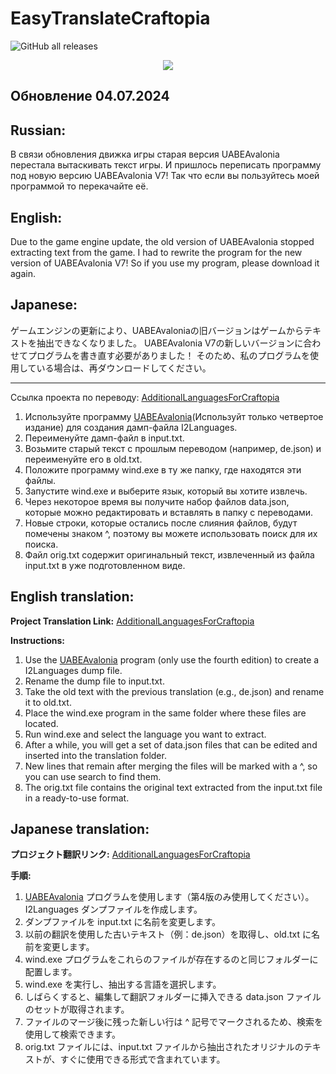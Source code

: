 # EasyTranslateCraftopia
![GitHub all releases](https://img.shields.io/github/downloads/asidsx/EasyTranslateCraftopia/total)

<p align="center">

<img src="https://user-images.githubusercontent.com/106923482/221865954-965173a1-6585-4f3e-a9ad-77acf64db705.png">
</p>


## Обновление 04.07.2024
## Russian:
В связи обновления движка игры старая версия UABEAvalonia перестала вытаскивать текст игры. 
И пришлось переписать программу под новую версию UABEAvalonia V7!
Так что если вы пользуйтесь моей программой то перекачайте её.
## English:
Due to the game engine update, the old version of UABEAvalonia stopped extracting text from the game.
I had to rewrite the program for the new version of UABEAvalonia V7!
So if you use my program, please download it again.
## Japanese:
ゲームエンジンの更新により、UABEAvaloniaの旧バージョンはゲームからテキストを抽出できなくなりました。
UABEAvalonia V7の新しいバージョンに合わせてプログラムを書き直す必要がありました！
そのため、私のプログラムを使用している場合は、再ダウンロードしてください。

<hr>
Ссылка проекта по переводу: <a href="https://github.com/BudgieY/AdditionalLanguagesForCraftopia">AdditionalLanguagesForCraftopia</a>

1.	Используйте программу <a href="https://github.com/nesrak1/UABEA/releases/tag/v7">UABEAvalonia</a>(Используйт только четвертое издание) для создания дамп-файла I2Languages.
2.	Переименуйте дамп-файл в input.txt.
3.	Возьмите старый текст с прошлым переводом (например, de.json) и переименуйте его в old.txt.
4.	Положите программу wind.exe в ту же папку, где находятся эти файлы.
5.	Запустите wind.exe и выберите язык, который вы хотите извлечь.
6.	Через некоторое время вы получите набор файлов data.json, которые можно редактировать и вставлять в папку с переводами.
7.	Новые строки, которые остались после слияния файлов, будут помечены знаком ^, поэтому вы можете использовать поиск для их поиска.
8.	Файл orig.txt содержит оригинальный текст, извлеченный из файла input.txt в уже подготовленном виде.

## English translation:

**Project Translation Link:** <a href="https://github.com/BudgieY/AdditionalLanguagesForCraftopia">AdditionalLanguagesForCraftopia</a>

**Instructions:**

1. Use the <a href="https://github.com/nesrak1/UABEA/releases/tag/v7">UABEAvalonia</a> program (only use the fourth edition) to create a I2Languages dump file.
2. Rename the dump file to input.txt.
3. Take the old text with the previous translation (e.g., de.json) and rename it to old.txt.
4. Place the wind.exe program in the same folder where these files are located.
5. Run wind.exe and select the language you want to extract.
6. After a while, you will get a set of data.json files that can be edited and inserted into the translation folder.
7. New lines that remain after merging the files will be marked with a ^, so you can use search to find them.
8. The orig.txt file contains the original text extracted from the input.txt file in a ready-to-use format.

## Japanese translation:

**プロジェクト翻訳リンク:** <a href="https://github.com/BudgieY/AdditionalLanguagesForCraftopia">AdditionalLanguagesForCraftopia</a>

**手順:**

1. <a href="https://github.com/nesrak1/UABEA/releases/tag/v7">UABEAvalonia</a> プログラムを使用します（第4版のみ使用してください）。I2Languages ダンプファイルを作成します。
2. ダンプファイルを input.txt に名前を変更します。
3. 以前の翻訳を使用した古いテキスト（例：de.json）を取得し、old.txt に名前を変更します。
4. wind.exe プログラムをこれらのファイルが存在するのと同じフォルダーに配置します。
5. wind.exe を実行し、抽出する言語を選択します。
6. しばらくすると、編集して翻訳フォルダーに挿入できる data.json ファイルのセットが取得されます。
7. ファイルのマージ後に残った新しい行は ^ 記号でマークされるため、検索を使用して検索できます。
8. orig.txt ファイルには、input.txt ファイルから抽出されたオリジナルのテキストが、すぐに使用できる形式で含まれています。
